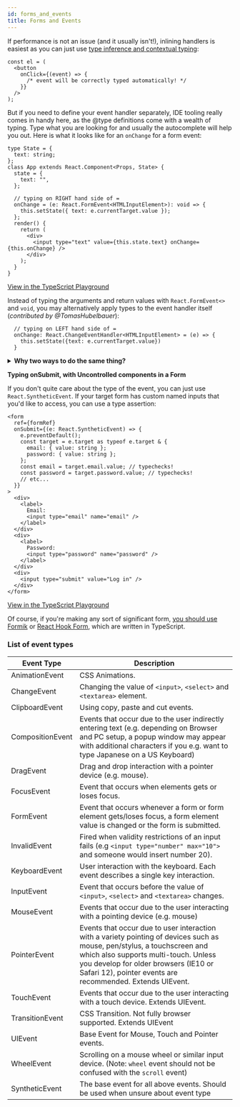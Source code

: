 ```yaml
---
id: forms_and_events
title: Forms and Events
---
```


If performance is not an issue (and it usually isn't!), inlining handlers is easiest as you can just use [type inference and contextual typing](https://www.typescriptlang.org/docs/handbook/type-inference.html#contextual-typing):

```tsx
const el = (
  <button
    onClick={(event) => {
      /* event will be correctly typed automatically! */
    }}
  />
);
```

But if you need to define your event handler separately, IDE tooling really comes in handy here, as the @type definitions come with a wealth of typing. Type what you are looking for and usually the autocomplete will help you out. Here is what it looks like for an `onChange` for a form event:

```tsx
type State = {
  text: string;
};
class App extends React.Component<Props, State> {
  state = {
    text: "",
  };

  // typing on RIGHT hand side of =
  onChange = (e: React.FormEvent<HTMLInputElement>): void => {
    this.setState({ text: e.currentTarget.value });
  };
  render() {
    return (
      <div>
        <input type="text" value={this.state.text} onChange={this.onChange} />
      </div>
    );
  }
}
```

[View in the TypeScript Playground](https://www.typescriptlang.org/play/?jsx=2#code/JYWwDg9gTgLgBAJQKYEMDG8BmUIjgcilQ3wFgAoCtAGxQGc64BBMMOJADxiQDsATRsnQwAdAGFckHrxgAeCnDgBvAL4AaBcs2KA9Drg8IcMDjB1tcblwBccOjCjAeAcwDcmlRQB8W8ovso3HAAvL6KilYwtgBE0R7ulH5wepYAnmBOznAQPIgAkgDiABIAKnAAFij8dsB8SNmYIZo5YpUu9aEAFEi2QhgiAGLQIACiAG4ysqUAsgAyeTxgAK4wI9RIIDJeAJS2YxC1IT5KFjDlwHQidEgwAMowgUidSpacUewiaEtQRDwwJSgoM4biIxihqEt6iptglFCpYXBfnUoJ1tmFwkQYN9cp0LIpZHxgGMvHjwrInMt4DB0khgtFItE4GCIbSlGcLlcHtwRJEVNkeK0qsDgmzzpcWm1gXydCSkuE4LIdITiRYYR4KCogA)

Instead of typing the arguments and return values with `React.FormEvent<>` and `void`, you may alternatively apply types to the event handler itself (_contributed by @TomasHubelbauer_):

```tsx
  // typing on LEFT hand side of =
  onChange: React.ChangeEventHandler<HTMLInputElement> = (e) => {
    this.setState({text: e.currentTarget.value})
  }
```

<details>

<summary><b>Why two ways to do the same thing?</b></summary>

The first method uses an inferred method signature `(e: React.FormEvent<HTMLInputElement>): void` and the second method enforces a type of the delegate provided by `@types/react`. So `React.ChangeEventHandler<>` is simply a "blessed" typing by `@types/react`, whereas you can think of the inferred method as more... _artisanally hand-rolled_. Either way it's a good pattern to know. [See our Github PR for more](https://github.com/typescript-cheatsheets/react/pull/24).

</details>

**Typing onSubmit, with Uncontrolled components in a Form**

If you don't quite care about the type of the event, you can just use `React.SyntheticEvent`. If your target form has custom named inputs that you'd like to access, you can use a type assertion:

```tsx
<form
  ref={formRef}
  onSubmit={(e: React.SyntheticEvent) => {
    e.preventDefault();
    const target = e.target as typeof e.target & {
      email: { value: string };
      password: { value: string };
    };
    const email = target.email.value; // typechecks!
    const password = target.password.value; // typechecks!
    // etc...
  }}
>
  <div>
    <label>
      Email:
      <input type="email" name="email" />
    </label>
  </div>
  <div>
    <label>
      Password:
      <input type="password" name="password" />
    </label>
  </div>
  <div>
    <input type="submit" value="Log in" />
  </div>
</form>
```

[View in the TypeScript Playground](https://www.typescriptlang.org/play/?jsx=2#code/JYWwDg9gTgLgBAJQKYEMDG8BmUIjgcilQ3wFgAoCtCAOwGctoRlM4BeRYmAOgFc6kLABQBKClVoM4AMSbs4o9gD4FFOHAA8mJmrhFMbAN7aozJJgC+u2gGVeAIxDAYRoUgBcndDxsBPGjAAFkgwwGgAogBuSAEiynCGuupI3GBE0QEAIuYovAA2MKIA3Elw1PTwMChQAOYh8ilVtfUodHAwvmBIEKyN1XXwAGQJpckgKMB5noZwkSh5vB5wDFDANDVwFiXk6rtwYK10AO7QACbTs-OLnitrG1ulDzu75VJI45PyTQPc7xN53DmCyQRTgAHowe1Okg0ME0ABrOgAQlKr3gBzoxzOX36IVShxOUFOgKuIPBkI6XVhMMRKOe6ghcBCaG4rN0Fis5CUug0p2AkW59M0eRQ9iQeUFe3U4Q+U1GmjWYF4lWhbAARH9Jmq4DQUCAkOrNXltWDJbsNGCRWKJTywXyBTz7Wb1BoreLnbsAAoEs7ueUaRXKqFddUYrFE7W6-Whn0R8Eei1um3PC1Ox38hOBlUhtV0BxOGDaoGLdUAGQgGzWJrNqYzFAtJhAgpEQA)

Of course, if you're making any sort of significant form, [you should use Formik](https://jaredpalmer.com/formik) or [React Hook Form](https://react-hook-form.com/), which are written in TypeScript.

### List of event types

| Event Type       | Description                                                                                                                                                                                                                                                            |
| ---------------- | ---------------------------------------------------------------------------------------------------------------------------------------------------------------------------------------------------------------------------------------------------------------------- |
| AnimationEvent   | CSS Animations.                                                                                                                                                                                                                                                        |
| ChangeEvent      | Changing the value of `<input>`, `<select>` and `<textarea>` element.                                                                                                                                                                                                  |
| ClipboardEvent   | Using copy, paste and cut events.                                                                                                                                                                                                                                      |
| CompositionEvent | Events that occur due to the user indirectly entering text (e.g. depending on Browser and PC setup, a popup window may appear with additional characters if you e.g. want to type Japanese on a US Keyboard)                                                           |
| DragEvent        | Drag and drop interaction with a pointer device (e.g. mouse).                                                                                                                                                                                                          |
| FocusEvent       | Event that occurs when elements gets or loses focus.                                                                                                                                                                                                                   |
| FormEvent        | Event that occurs whenever a form or form element gets/loses focus, a form element value is changed or the form is submitted.                                                                                                                                          |
| InvalidEvent     | Fired when validity restrictions of an input fails (e.g `<input type="number" max="10">` and someone would insert number 20).                                                                                                                                          |
| KeyboardEvent    | User interaction with the keyboard. Each event describes a single key interaction.                                                                                                                                                                                     |
| InputEvent       | Event that occurs before the value of `<input>`, `<select>` and `<textarea>` changes.                                                                                                                                                                                  |
| MouseEvent       | Events that occur due to the user interacting with a pointing device (e.g. mouse)                                                                                                                                                                                      |
| PointerEvent     | Events that occur due to user interaction with a variety pointing of devices such as mouse, pen/stylus, a touchscreen and which also supports multi-touch. Unless you develop for older browsers (IE10 or Safari 12), pointer events are recommended. Extends UIEvent. |
| TouchEvent       | Events that occur due to the user interacting with a touch device. Extends UIEvent.                                                                                                                                                                                    |
| TransitionEvent  | CSS Transition. Not fully browser supported. Extends UIEvent                                                                                                                                                                                                           |
| UIEvent          | Base Event for Mouse, Touch and Pointer events.                                                                                                                                                                                                                        |
| WheelEvent       | Scrolling on a mouse wheel or similar input device. (Note: `wheel` event should not be confused with the `scroll` event)                                                                                                                                               |
| SyntheticEvent   | The base event for all above events. Should be used when unsure about event type                                                                                                                                                                                       |
